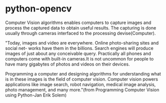 python-opencv
=============

Computer Vision algorithms enables computers to capture images and process the captured data to obtain useful results. The capturing is done usually through cameras interfaced to the processing devise(Computer).

"Today, images and video are everywhere. Online photo-sharing sites and social net-
works have them in the billions. Search engines will produce images of just about any conceivable query. Practically all phones and computers come with built-in cameras.It is not uncommon for people to have many gigabytes of photos and videos on their devices.

Programming a computer and designing algorithms for understanding what is in these images is the field of computer vision. Computer vision powers applications like image search, robot navigation, medical image analysis, photo management, and many more."(from Programming Computer Vision using Python-Jan Erik Solem)
